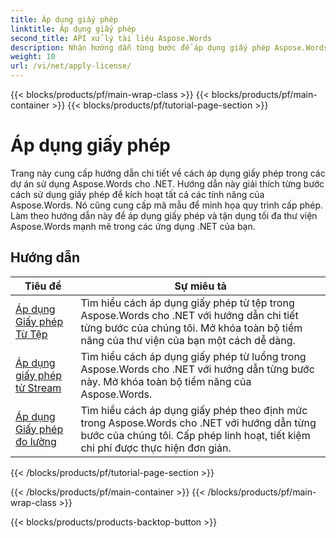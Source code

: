 ```yaml
---
title: Áp dụng giấy phép
linktitle: Áp dụng giấy phép
second_title: API xử lý tài liệu Aspose.Words
description: Nhận hướng dẫn từng bước để áp dụng giấy phép Aspose.Words trong các dự án .NET của bạn. Làm theo các bước để kích hoạt đầy đủ chức năng của thư viện Aspose.Words.
weight: 10
url: /vi/net/apply-license/
---
```


{{< blocks/products/pf/main-wrap-class >}}
{{< blocks/products/pf/main-container >}}
{{< blocks/products/pf/tutorial-page-section >}}

# Áp dụng giấy phép


Trang này cung cấp hướng dẫn chi tiết về cách áp dụng giấy phép trong các dự án sử dụng Aspose.Words cho .NET. Hướng dẫn này giải thích từng bước cách sử dụng giấy phép để kích hoạt tất cả các tính năng của Aspose.Words. Nó cũng cung cấp mã mẫu để minh họa quy trình cấp phép. Làm theo hướng dẫn này để áp dụng giấy phép và tận dụng tối đa thư viện Aspose.Words mạnh mẽ trong các ứng dụng .NET của bạn.

 ## Hướng dẫn
| Tiêu đề | Sự miêu tả |
| --- | --- |
| [Áp dụng Giấy phép Từ Tệp](./apply-license-from-file/) | Tìm hiểu cách áp dụng giấy phép từ tệp trong Aspose.Words cho .NET với hướng dẫn chi tiết từng bước của chúng tôi. Mở khóa toàn bộ tiềm năng của thư viện của bạn một cách dễ dàng. |
| [Áp dụng giấy phép từ Stream](./apply-license-from-stream/) | Tìm hiểu cách áp dụng giấy phép từ luồng trong Aspose.Words cho .NET với hướng dẫn từng bước này. Mở khóa toàn bộ tiềm năng của Aspose.Words. |
| [Áp dụng Giấy phép đo lường](./apply-metered-license/) | Tìm hiểu cách áp dụng giấy phép theo định mức trong Aspose.Words cho .NET với hướng dẫn từng bước của chúng tôi. Cấp phép linh hoạt, tiết kiệm chi phí được thực hiện đơn giản. |
{{< /blocks/products/pf/tutorial-page-section >}}

{{< /blocks/products/pf/main-container >}}
{{< /blocks/products/pf/main-wrap-class >}}

{{< blocks/products/products-backtop-button >}}
